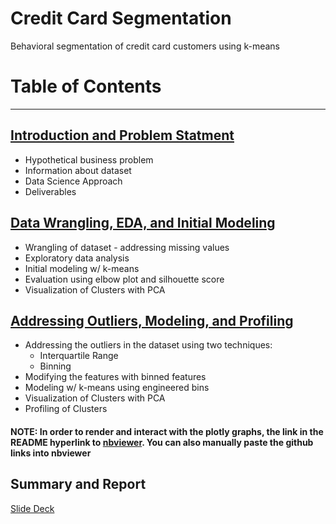 # Credit Card Segmentation
Behavioral segmentation of credit card customers using k-means

# Table of Contents
---------------------------------------------------------
## [Introduction and Problem Statment](https://github.com/mhahm/Credit-Card-User-Segmentation/blob/master/Introduction%20and%20Business%20Problem.pdf)
* Hypothetical business problem
* Information about dataset
* Data Science Approach
* Deliverables

## [Data Wrangling, EDA, and Initial Modeling](https://nbviewer.jupyter.org/github/mhahm/Credit-Card-User-Segmentation/blob/master/Data%20Wrangling%2C%20EDA%2C%20Initial%20Modeling.ipynb)
* Wrangling of dataset - addressing missing values
* Exploratory data analysis
* Initial modeling w/ k-means
* Evaluation using elbow plot and silhouette score
* Visualization of Clusters with PCA

## [Addressing Outliers, Modeling, and Profiling](https://nbviewer.jupyter.org/github/mhahm/Credit-Card-User-Segmentation/blob/master/Outliers%2C%20Modeling%2C%20Profiling.ipynb)
* Addressing the outliers in the dataset using two techniques:
    * Interquartile Range
    * Binning
* Modifying the features with binned features
* Modeling w/ k-means using engineered bins
* Visualization of Clusters with PCA
* Profiling of Clusters


#### NOTE: In order to render and interact with the plotly graphs, the link in the README hyperlink to [nbviewer](https://nbviewer.jupyter.org). You can also manually paste the github links into nbviewer

## Summary and Report
[Slide Deck](https://docs.google.com/presentation/d/1NY7i3QNlryLVD8RZJDVCXjY1jgZfOXSOzdDHlPLzFF4/edit?usp=sharing)
